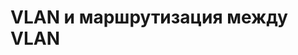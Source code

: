 # VLAN и маршрутизация между VLAN 
[LOGO]:https://github.com/moskovchenko-iv/OTUS-LABS/edit/main/LAB-01/Screenshot_1.png
